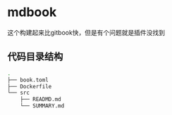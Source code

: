 # mdbook

这个构建起来比gitbook快，但是有个问题就是插件没找到

## 代码目录结构

```bash
.
├── book.toml
├── Dockerfile
└── src
    ├── READMD.md
    └── SUMMARY.md
```